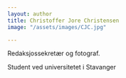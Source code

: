 ```yaml
---
layout: author
title: Christoffer Jore Christensen
image: "/assets/images/CJC.jpg"

---
```

Redaksjossekretær og fotograf.

  
Student ved universitetet i Stavanger